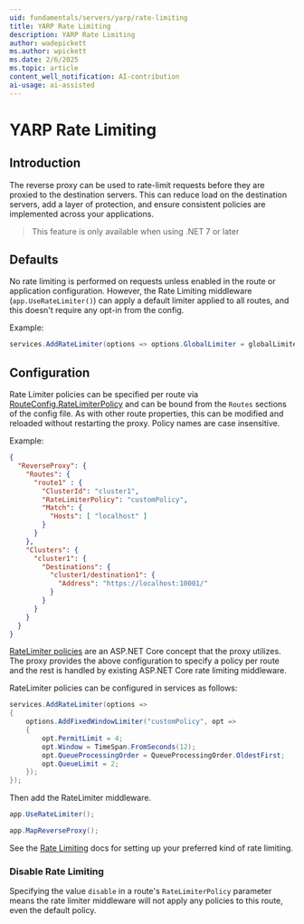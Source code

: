 ```yaml
---
uid: fundamentals/servers/yarp/rate-limiting
title: YARP Rate Limiting
description: YARP Rate Limiting
author: wadepickett
ms.author: wpickett
ms.date: 2/6/2025
ms.topic: article
content_well_notification: AI-contribution
ai-usage: ai-assisted
---
```


# YARP Rate Limiting

## Introduction
The reverse proxy can be used to rate-limit requests before they are proxied to the destination servers. This can reduce load on the destination servers, add a layer of protection, and ensure consistent policies are implemented across your applications.

> This feature is only available when using .NET 7 or later

## Defaults

No rate limiting is performed on requests unless enabled in the route or application configuration. However, the Rate Limiting middleware (`app.UseRateLimiter()`) can apply a default limiter applied to all routes, and this doesn't require any opt-in from the config.

Example:
```csharp
services.AddRateLimiter(options => options.GlobalLimiter = globalLimiter);
```

## Configuration
Rate Limiter policies can be specified per route via [RouteConfig.RateLimiterPolicy](xref:Yarp.ReverseProxy.Configuration.RouteConfig) and can be bound from the `Routes` sections of the config file. As with other route properties, this can be modified and reloaded without restarting the proxy. Policy names are case insensitive.

Example:
```json
{
  "ReverseProxy": {
    "Routes": {
      "route1" : {
        "ClusterId": "cluster1",
        "RateLimiterPolicy": "customPolicy",
        "Match": {
          "Hosts": [ "localhost" ]
        }
      }
    },
    "Clusters": {
      "cluster1": {
        "Destinations": {
          "cluster1/destination1": {
            "Address": "https://localhost:10001/"
          }
        }
      }
    }
  }
}
```

[RateLimiter policies](/aspnet/core/performance/rate-limit) are an ASP.NET Core concept that the proxy utilizes. The proxy provides the above configuration to specify a policy per route and the rest is handled by existing ASP.NET Core rate limiting middleware.

RateLimiter policies can be configured in services as follows:
```csharp
services.AddRateLimiter(options =>
{
    options.AddFixedWindowLimiter("customPolicy", opt =>
    {
        opt.PermitLimit = 4;
        opt.Window = TimeSpan.FromSeconds(12);
        opt.QueueProcessingOrder = QueueProcessingOrder.OldestFirst;
        opt.QueueLimit = 2;
    });
});
```

Then add the RateLimiter middleware.

```csharp
app.UseRateLimiter();

app.MapReverseProxy();
```

See the [Rate Limiting](/aspnet/core/performance/rate-limit) docs for setting up your preferred kind of rate limiting.

### Disable Rate Limiting

Specifying the value `disable` in a route's `RateLimiterPolicy` parameter means the rate limiter middleware will not apply any policies to this route, even the default policy.
